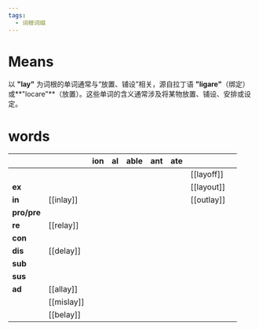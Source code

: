 ```yaml
---
tags:
  - 词根词缀
---
```

# Means
以 **"lay"** 为词根的单词通常与“放置、铺设”相关，源自拉丁语 **"ligare"**（绑定）或**"locare"**（放置）。这些单词的含义通常涉及将某物放置、铺设、安排或设定。
# words
|             |            | **ion** | **al** | **able** | **ant** | **ate** |            |     |
| ----------- | ---------- | ------- | ------ | -------- | ------- | ------- | ---------- | --- |
|             |            |         |        |          |         |         | [[layoff]] |     |
| **ex**      |            |         |        |          |         |         | [[layout]] |     |
| **in**      | [[inlay]]  |         |        |          |         |         | [[outlay]] |     |
| **pro/pre** |            |         |        |          |         |         |            |     |
| **re**      | [[relay]]  |         |        |          |         |         |            |     |
| **con**     |            |         |        |          |         |         |            |     |
| **dis**     | [[delay]]  |         |        |          |         |         |            |     |
| **sub**     |            |         |        |          |         |         |            |     |
| **sus**     |            |         |        |          |         |         |            |     |
| **ad**      | [[allay]]  |         |        |          |         |         |            |     |
|             | [[mislay]] |         |        |          |         |         |            |     |
|             | [[belay]]  |         |        |          |         |         |            |     |
